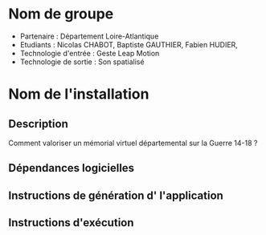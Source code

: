 # Nom de groupe

- Partenaire : Département Loire-Atlantique
- Etudiants : Nicolas CHABOT, Baptiste GAUTHIER, Fabien HUDIER, 
- Technologie d'entrée : Geste Leap Motion
- Technologie de sortie : Son spatialisé

# Nom de l'installation

## Description
Comment valoriser un mémorial virtuel départemental sur la Guerre 14-18 ?

## Dépendances logicielles

## Instructions de génération d' l'application

## Instructions d'exécution
